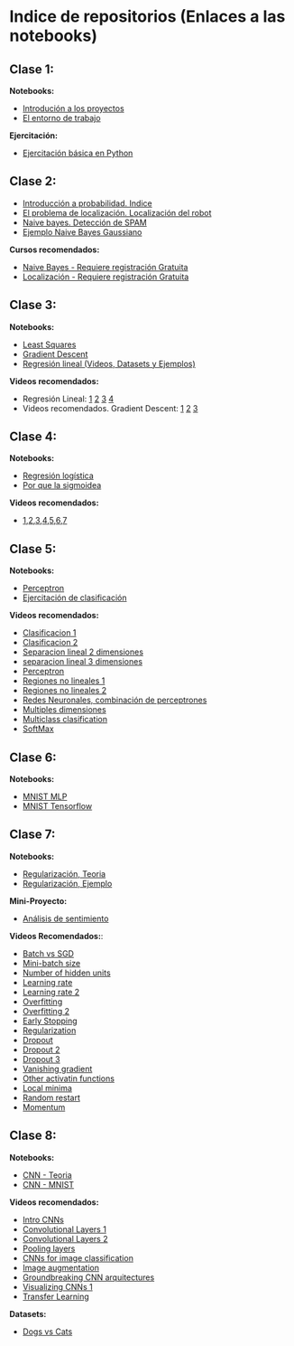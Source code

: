 # Indice de repositorios (Enlaces a las notebooks)
## Clase 1:
**Notebooks:**
- [Introdución a los proyectos](https://github.com/lab-ml-itba/Intro-proyectos/blob/master/Tipos%20de%20Proyectos.ipynb)
- [El entorno de trabajo](https://github.com/lab-ml-itba/entorno-de-trabajo/blob/master/Entorno%20de%20Trabajo.ipynb)

**Ejercitación:**
- [Ejercitación básica en Python](https://github.com/lab-ml-itba/entorno-de-trabajo/blob/master/Ejercitaci%C3%B3n%20B%C3%A1sica%20en%20Python.ipynb)

## Clase 2:
- [Introducción a probabilidad. Indice](https://github.com/lab-ml-itba/Intro-Probabilidad/blob/master/Intro_Probabilidad.ipynb)
- [El problema de localización. Localización del robot](https://github.com/lab-ml-itba/Intro-Probabilidad)
- [Naive bayes. Detección de SPAM](https://github.com/lab-ml-itba/Intro-Probabilidad/blob/master/Naive_Bayes.ipynb)
- [Ejemplo Naive Bayes Gaussiano](https://github.com/lab-ml-itba/Intro-Probabilidad/blob/master/Ejemplos%20de%20Gaussian%20Naive%20Bayes.ipynb)

**Cursos recomendados:**
- [Naive Bayes - Requiere registración Gratuita](https://classroom.udacity.com/courses/ud120/lessons/2254358555/concepts/30076485360923)
- [Localización - Requiere registración Gratuita](https://classroom.udacity.com/courses/cs373/lessons/48739381/concepts/487350240923)

## Clase 3:
**Notebooks:**
- [Least Squares](https://github.com/lab-ml-itba/Linear-Regression-Gradient-Descent/blob/master/Least%20Squares.ipynb)
- [Gradient Descent](https://github.com/lab-ml-itba/Linear-Regression-Gradient-Descent/blob/master/Gradient%20Descent.ipynb)
- [Regresión lineal (Videos, Datasets y Ejemplos)](https://github.com/lab-ml-itba/Linear-Regression-Gradient-Descent/blob/master/Linear%20Regression%20%26%20Gradient%20Descent.ipynb)

**Videos recomendados:**
- Regresión Lineal:
[1](https://www.youtube.com/watch?v=kHwlB_j7Hkc)
[2](https://www.youtube.com/watch?v=yuH4iRcggMw)
[3](https://www.youtube.com/watch?v=yR2ipCoFvNo)
[4](https://www.youtube.com/watch?v=0kns1gXLYg4)
- Videos recomendados. Gradient Descent:
[1](https://www.youtube.com/watch?v=F6GSRDoB-Cg)
[2](https://www.youtube.com/watch?v=YovTqTY-PYY)
[3](https://www.youtube.com/watch?v=GtSf2T6Co80)

## Clase 4:
**Notebooks:**
- [Regresión logística](https://github.com/lab-ml-itba/Logistic-Regression/blob/master/Regresi%C3%B3n%20Log%C3%ADstica.ipynb)
- [Por que la sigmoidea](https://github.com/lab-ml-itba/Logistic-Regression/blob/master/logistic-regression-why-sigmoid.ipynb)

**Videos recomendados:** 
- [1](https://www.youtube.com/watch?v=LLx4diIP83I),[2](https://www.youtube.com/watch?v=tEk6ikTKGYU),[3](https://www.youtube.com/watch?v=7F-CuXdTQ5k),[4](https://www.youtube.com/watch?v=IxotEG3yWHs),[5](https://www.youtube.com/watch?v=Y2zXH_4_aZs),[6](https://www.youtube.com/watch?v=uKtVwBX7CCs),[7](https://www.youtube.com/watch?v=07bPqvCevfc)

## Clase 5:
**Notebooks:**
- [Perceptron](https://github.com/lab-ml-itba/perceptron/blob/master/Perceptron.ipynb)
- [Ejercitación de clasificación](https://github.com/lab-ml-itba/Ejemplos-de-Clasificacion/blob/master/Soluciones%20Ejemplos%20de%20Clasificacion.ipynb)

**Videos recomendados:**
- [Clasificacion 1](https://youtu.be/Dh625piH7Z0)
- [Clasificacion 2](https://youtu.be/46PywnGa_cQ)
- [Separacion lineal 2 dimensiones](https://youtu.be/X-uMlsBi07k)
- [separacion lineal 3 dimensiones](https://youtu.be/eBHunImDmWw)
- [Perceptron](https://youtu.be/SJmJ4xK9Clg)
- [Regiones no lineales 1](https://youtu.be/B8UrWnHh1Wc)
- [Regiones no lineales 2](https://youtu.be/HWuBKCZsCo8)
- [Redes Neuronales, combinación de perceptrones](https://youtu.be/FWN3Sw5fFoM)
- [Multiples dimensiones](https://youtu.be/pg99FkXYK0M)
- [Multiclass clasification](https://youtu.be/uNTtvxwfox0)
- [SoftMax](https://youtu.be/RC_A9Tu99y4)


## Clase 6:
**Notebooks:**
- [MNIST MLP](https://github.com/lab-ml-itba/MNIST-MLP-CNN/blob/master/1-MNIST-MLP.ipynb)
- [MNIST Tensorflow](https://github.com/lab-ml-itba/MNIST-MLP-CNN/blob/master/2-Tensorflow-MNIST.ipynb)

## Clase 7:
**Notebooks:**
- [Regularización, Teoria](https://github.com/lab-ml-itba/Regularizacion/blob/master/0-Regularizacion-Teoria.ipynb)
- [Regularización, Ejemplo](https://github.com/lab-ml-itba/Regularizacion/blob/master/1-Regularizacion-ejemplo.ipynb)

**Mini-Proyecto:**
- [Análisis de sentimiento](https://github.com/lab-ml-itba/Regularizacion/blob/master/3-IMDB-Sentiment-Analisys.ipynb)

**Videos Recomendados:**:
- [Batch vs SGD](https://youtu.be/2p58rVgqsgo)
- [Mini-batch size](https://youtu.be/GrrO1NFxaW8)
- [Number of hidden units](https://youtu.be/IkGAIQH5wH8)
- [Learning rate](https://youtu.be/TwJ8aSZoh2U)
- [Learning rate 2](https://youtu.be/HLMjeDez7ps)
- [Overfitting](https://youtu.be/EeBZpb-PSac)
- [Overfitting 2](https://youtu.be/SVqEgaT1lXU)
- [Early Stopping](https://youtu.be/NnS0FJyVcDQ)
- [Regularization](https://youtu.be/aX_m9iyK3Ac)
- [Dropout](https://youtu.be/Ty6K6YiGdBs)
- [Dropout 2](https://youtu.be/6DcImJS8uV8)
- [Dropout 3](https://youtu.be/8nG8zzJMbZw)
- [Vanishing gradient](https://youtu.be/W_JJm_5syFw)
- [Other activatin functions](https://youtu.be/VzGOR5SlFSw)
- [Local minima](https://youtu.be/gF_sW_nY-xw)
- [Random restart](https://youtu.be/idyBBCzXiqg)
- [Momentum](https://youtu.be/r-rYz_PEWC8)

## Clase 8:
**Notebooks:**
- [CNN - Teoria](https://github.com/lab-ml-itba/CNN/blob/master/1-CNN-Teoria.ipynb)
- [CNN - MNIST](https://github.com/lab-ml-itba/MNIST-MLP-CNN/blob/master/3-MNIST-CNN.ipynb)

**Videos recomendados:** 
- [Intro CNNs](https://youtu.be/HrYNL_1SV2Y)
- [Convolutional Layers 1](https://youtu.be/h5R_JvdUrUI)
- [Convolutional Layers 2](https://youtu.be/RnM1D-XI--8)
- [Pooling layers](https://youtu.be/OkkIZNs7Cyc)
- [CNNs for image classification](https://youtu.be/l9vg_1YUlzg)
- [Image augmentation](https://youtu.be/odStujZq3GY)
- [Groundbreaking CNN arquitectures](https://youtu.be/ddrB-mhMfkY)
- [Visualizing CNNs 1](https://youtu.be/mnqS_EhEZVg)
- [Transfer Learning](https://youtu.be/LHG5FltaR6I)

**Datasets:**
- [Dogs vs Cats](https://github.com/lab-ml-itba/Datasets/blob/master/dogs_vs_cats.zip?raw=true)
